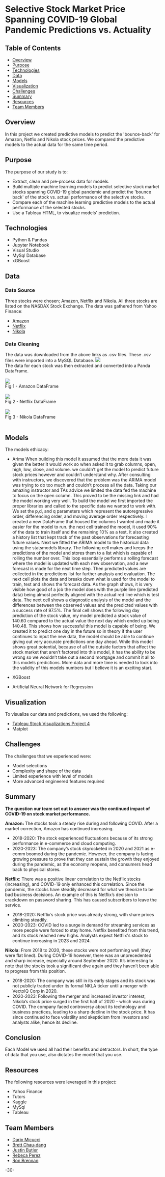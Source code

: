 # Selective Stock Market Price Spanning COVID-19 Global Pandemic Predictions vs. Actuality 

## Table of Contents 
* [Overview](#overview)
* [Purpose](#purpose)
* [Technologies](#technologies)
* [Data](#data)
* [Models](#models)
* [Visualization](#visualization) 
* [Challenges](#challenges)
* [Summary](#summary)
* [Resources](#resources)
* [Team Members](#team-members)

## Overview 
In this project we created predictive models to predict the 'bounce-back' for Amazon, Netfix and Nikola stock prices.  We compared the predictive models to the actual data for the same time period.  

## Purpose
The purpose of our study is to:
* Extract, clean and pre-process data for models. 
* Build multiple machine learning models to predict selective stock market stocks spanning COVID-19 global pandemic and predict the 'bounce back' of the stock vs. actual performance of the selective stocks. 
* Compare each of the machine learning predictive models to the actual performance of the selected stocks. 
* Use a Tableau HTML, to visualize models' prediction.

## Technologies 
* Python & Pandas
* Jupyter Notebook 
* Visual Studio
* MySql Database 
* xGBoost 

## Data
### Data Source

Three stocks were chosen; Amazon, Netflix and Nikola.  All three stocks are listed on the NASDAX Stock Exchange.  The data was gathered from Yahoo Finance:

* [Amazon](https://ca.finance.yahoo.com/quote/AMZN?p=AMZN&.tsrc=fin-srch)
* [Netflix](https://ca.finance.yahoo.com/quote/NFLX?p=NFLX&.tsrc=fin-srch)
* [Nikola](https://ca.finance.yahoo.com/quote/NKLA?p=NKLA&.tsrc=fin-srch)

### Data Cleaning 
The data was downloaded from the above links as .csv files.  These .csv files were imported into a MySQL Database. 
![](images/MySQL_ERD.PNG)
</br>
The data for each stock was then extracted and converted into a Panda DataFrame.
</br>
</br>
![](images/Amazon_df.png)
</br>
Fig 1 - Amazon DataFrame
</br>
</br>
![](images/Netflix_df.png)
</br>
Fig 2 - Netflix DataFrame
</br>
</br>
![](images/Nikola_df.png)
</br>
Fig 3 - Nikola DataFrame
</br>
</br>

## Models 
The models ethicacy:
* Arima
When building this model it assumed that the more data it was given the better it would work so when asked it to grab columns, open, high, low, close, and volume. we couldn’t get the model to predict future stock prices however and couldn’t understand why. After consulting with instructors, we discovered that the problem was the ARIMA model was trying to do too much and couldn’t process all the data. Taking our amazing instructor and TAs advice we limited the data fed the machine to focus on the open column. This proved to be the missing link and had the model working very well. To build the model we first imported the proper libraries and called to the specific data we wanted to work with. We set the p,d, and q parameters which represent the autoregressive order, differencing order, and moving average order respectively. I created a new DataFrame that housed the columns I wanted and made it easier for the model to run. the next cell trained the model, it used 90% of the data to train itself and the remaining 10% as a test. It also created a history list that kept track of the past observations for forecasting future values. Next we fitted the ARIMA model to the historical data using the statsmodels library. The following cell makes and keeps the predictions of the model and stores them to a list which is capable of rolling the number over. This loop essentially performs a rolling forecast where the model is updated with each new observation, and a new forecast is made for the next time step. Then predicted values are collected in the predictions list for further analysis and evaluation. The next cell plots the data and breaks down what is used for the model to train, test and shows the forecast data. As the graph shows, it is very visible how good of a job the model does with the purple line (predicted data) being almost perfectly aligned with the actual red line which is test data. The next cell shows a diagnostic analysis of the model and the differences between the observed values and the predicted values with a success rate of 97.5%. The final cell shows the following day prediction of the stock value, my model predicted a stock value of 140.60 compared to the actual value the next day which ended up being 140.48. This shows how successful this model is capable of being. We created it to predict one day in the future so in theory if the user continues to input the new data, the model should be able to continue giving out very accurate predictions one day ahead. While this model shows great potential, because of all the outside factors that affect the stock market that aren’t factored into this model, it has the ability to be wrong so we wouldn’t take out a second mortgage and commit it all to this models predictions. More data and more time is needed to look into the validity of this models numbers but I believe it is an exciting start.

* XGBoost
* Artificial Neural Network for Regression

## Visualization
To visualize our data and predictions, we used the following:

* [Tableau Stock Visualizations Project 4](https://public.tableau.com/app/profile/dario.micucci/viz/StockVisualizationsProject4/VolumeDashboard?publish=yes)
* Matplot


## Challenges
The challenges that we experienced were:

* Model selections
* Complexity and shape of the data
* Limited experience with level of models
* More advanced engineered features required

## Summary 
**The question our team set out to answer was the continued impact of COVID-19 on stock market performance.**

**Amazon:** The stocks took a steady rise during and following COVID. After a market correction, Amazon has continued increasing.
- 2018-2020: The stock experienced fluctuations because of its strong performance in e-commerce  and cloud computing. 
- 2020-2023: The company’s stock skyrocketed in 2020 and 2021 as e-comm boomed during the pandemic. However, the company is facing growing pressure to prove that they can sustain the growth they enjoyed during the pandemic, as the economy reopens, and consumers head back to physical stores.
  
**Netflix:** There was a positive linear correlation to the Netflix stocks (increasing), and COVID-19 only enhanced this correlation. Since the pandemic, the stocks have steadily decreased for what we theorize to be bad business decisions. An example of this is Netflix’s decision to crackdown on password sharing. This has caused subscribers to leave the service.
- 2018-2020: Netflix’s stock price was already strong, with share prices climbing steadily.
- 2020-2023: COVID led to a surge in demand for streaming services as more people were forced to stay home. Netflix benefited from this trend, and its stock reached new highs. Analysts expect Netflix's stock to continue increasing in 2023 and 2024.



**Nikola:** From 2018 to 2020, these stocks were not performing well (they were flat lined). During COVID-19 however, there was an unprecedented and sharp increase, especially around September 2020. It’s interesting to note that the stocks took a significant dive again and they haven’t been able to progress from this position. 
- 2018-2020: The company was still in its early stages and its stock was not publicly traded under its formal NKLA ticker until a merger with VectoIQ Corp in 2020.
- 2020-2023: Following the merger and increased investor interest, Nikola’s stock price surged in the first half of 2020 – which was during COVID. The company faced controversy about its technology and business practices, leading to a sharp decline in the stock price. It has since continued to face volatility and skepticism from investors and analysts alike, hence its decline.

## Conclusion
Each Model we used all had their benefits and detractors. In short, the type of data that you use, also dictates the model that you use.

## Resources
The following resources were leveraged in this project:

* Yahoo Finance
* Tutors
* Kaggle
* MySql
* Tableau

## Team Members
* <a href="https://github.com/dadario10"> Dario Micucci</a>
* <a href="https://github.com/bchaudang"> Brett Chau-dang </a>
* <a href="https://github.com/JP-Butler"> Justin Butler </a>
* <a href="https://github.com/RP8844"> Rebeca Perez </a>
* <a href="https://github.com/rbrennan55"> Ron Brennan </a>

-30-
